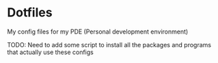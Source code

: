 # Dotfiles
My config files for my PDE (Personal development environment) 

TODO: Need to add some script to install all the packages and programs that actually use these configs